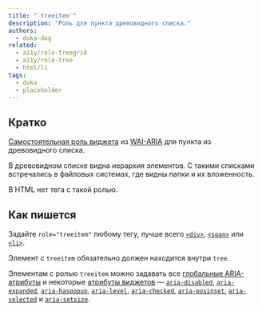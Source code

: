 ```yaml
---
title: "`treeitem`"
description: "Роль для пункта древовидного списка."
authors:
  - doka-dog
related:
  - a11y/role-treegrid
  - a11y/role-tree
  - html/li
tags:
  - doka
  - placeholder
---
```


## Кратко

[Самостоятельная роль виджета](/a11y/aria-roles/#roli-vidzhetov) из [WAI-ARIA](/a11y/aria-intro/#specifikaciya) для пункта из древовидного списка.

В древовидном списке видна иерархия элементов. С такими списками встречались в файловых системах, где видны папки и их вложенность.

В HTML нет тега с такой ролью.

## Как пишется

Задайте `role="treeitem"` любому тегу, лучше всего [`<div>`](/html/div/), [`<span>`](/html/span/) или [`<li>`](/html/li/).

Элемент с `treeitem` обязательно должен находится внутри `tree`.

Элементам с ролью `treeitem` можно задавать все [глобальные ARIA-атрибуты](/a11y/aria-attrs/#globalnye-atributy) и некоторые [атрибуты виджетов](/a11y/aria-attrs/#atributy-vidzhetov) — [`aria-disabled`](/a11y/aria-disabled/), [`aria-expanded`](/a11y/aria-expanded/), [`aria-haspopup`](/a11y/aria-haspopup/), [`aria-level`](/a11y/aria-level/), [`aria-checked`](/a11y/aria-checked/), [`aria-posinset`](/a11y/aria-posinset/), [`aria-selected`](/a11y/aria-selected/) и [`aria-setsize`](/a11y/aria-setsize/).
